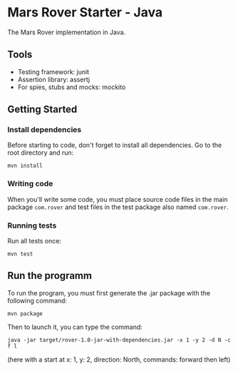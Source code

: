 # Mars Rover Starter - Java

The Mars Rover implementation in Java.

## Tools
- Testing framework: junit
- Assertion library: assertj
- For spies, stubs and mocks: mockito

## Getting Started

### Install dependencies

Before starting to code, don't forget to install all dependencies. Go to the root directory  and run:

```shell
mvn install
```

### Writing code

When you'll write some code, you must place source code files in the main package `com.rover` and test files in the test package also named `com.rover`. 

### Running tests

Run all tests once:

```shell
mvn test
```

## Run the programm

To run the program, you must first generate the .jar package with the following command: 
```shell
mvn package
``` 

Then to launch it, you can type the command:

```shell
java -jar target/rover-1.0-jar-with-dependencies.jar -x 1 -y 2 -d N -c f l
```
(here with a start at x: 1, y: 2, direction: North, commands: forward then left)


